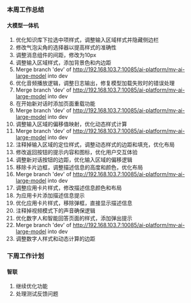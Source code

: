 ### 本周工作总结

#### 大模型一体机

1. 优化知识库下拉选中项样式，调整输入区域样式并隐藏侧边栏
2. 修改气泡尖角的选择器以提高样式的准确性
3. 调整消息组件的间距，修改为10px
4. 调整输入区域样式，添加背景色和内边距
5. Merge branch 'dev' of http://192.168.103.7:10085/ai-platform/mv-ai-large-model into dev
6. 优化音频播放逻辑，调整日志输出，修复模型加载失败时的错误处理
7. Merge branch 'dev' of http://192.168.103.7:10085/ai-platform/mv-ai-large-model into dev
8. 在开始新对话时添加页面重载功能
9. Merge branch 'dev' of http://192.168.103.7:10085/ai-platform/mv-ai-large-model into dev
10. 调整输入区域的偏移值映射，优化动态样式计算
11. Merge branch 'dev' of http://192.168.103.7:10085/ai-platform/mv-ai-large-model into dev
12. 注释掉输入区域的定位样式，调整动态样式的边距和填充，优化布局
13. 修改返回按钮的提示内容和图标，优化用户交互体验
14. 调整新对话按钮的边距，优化输入区域的偏移逻辑
15. 移除卡片边框，调整描述信息的高度和颜色，优化布局
16. Merge branch 'dev' of http://192.168.103.7:10085/ai-platform/mv-ai-large-model into dev
17. 调整应用卡片样式，修改描述信息颜色和布局
18. 为应用卡片添加描述信息提示
19. 优化应用卡片样式，移除弹框，直接显示描述信息
20. 注释掉视频模式下的声音确保逻辑
21. 优化数字人和智能回答页面的样式，添加弹出提示
22. Merge branch 'dev' of http://192.168.103.7:10085/ai-platform/mv-ai-large-model into dev
23. 调整数字人样式和动态计算的边距

### 下周工作计划

#### 智联

1. 继续优化功能
2. 处理测试反馈问题
